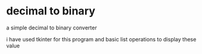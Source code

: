 # decimal to binary
 a simple decimal to binary converter

 i have used tkinter for this program and basic list operations to display these value
